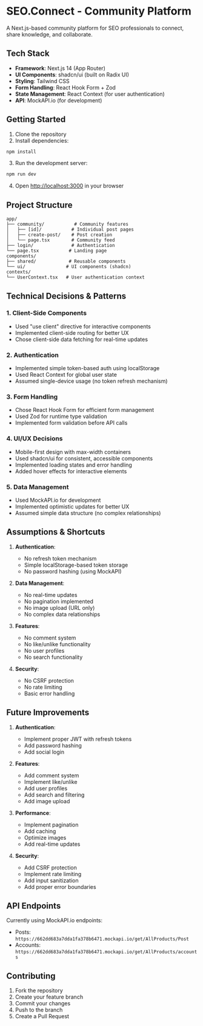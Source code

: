 # SEO.Connect - Community Platform

A Next.js-based community platform for SEO professionals to connect, share knowledge, and collaborate.

## Tech Stack

- **Framework**: Next.js 14 (App Router)
- **UI Components**: shadcn/ui (built on Radix UI)
- **Styling**: Tailwind CSS
- **Form Handling**: React Hook Form + Zod
- **State Management**: React Context (for user authentication)
- **API**: MockAPI.io (for development)

## Getting Started

1. Clone the repository
2. Install dependencies:
```bash
npm install
```

3. Run the development server:
```bash
npm run dev
```

4. Open [http://localhost:3000](http://localhost:3000) in your browser

## Project Structure

```
app/
├── community/           # Community features
│   ├── [id]/           # Individual post pages
│   ├── create-post/    # Post creation
│   └── page.tsx        # Community feed
├── login/              # Authentication
└── page.tsx           # Landing page
components/
├── shared/            # Reusable components
└── ui/               # UI components (shadcn)
contexts/
└── UserContext.tsx   # User authentication context
```

## Technical Decisions & Patterns

### 1. Client-Side Components
- Used "use client" directive for interactive components
- Implemented client-side routing for better UX
- Chose client-side data fetching for real-time updates

### 2. Authentication
- Implemented simple token-based auth using localStorage
- Used React Context for global user state
- Assumed single-device usage (no token refresh mechanism)

### 3. Form Handling
- Chose React Hook Form for efficient form management
- Used Zod for runtime type validation
- Implemented form validation before API calls

### 4. UI/UX Decisions
- Mobile-first design with max-width containers
- Used shadcn/ui for consistent, accessible components
- Implemented loading states and error handling
- Added hover effects for interactive elements

### 5. Data Management
- Used MockAPI.io for development
- Implemented optimistic updates for better UX
- Assumed simple data structure (no complex relationships)

## Assumptions & Shortcuts

1. **Authentication**:
   - No refresh token mechanism
   - Simple localStorage-based token storage
   - No password hashing (using MockAPI)

2. **Data Management**:
   - No real-time updates
   - No pagination implemented
   - No image upload (URL only)
   - No complex data relationships

3. **Features**:
   - No comment system
   - No like/unlike functionality
   - No user profiles
   - No search functionality

4. **Security**:
   - No CSRF protection
   - No rate limiting
   - Basic error handling

## Future Improvements

1. **Authentication**:
   - Implement proper JWT with refresh tokens
   - Add password hashing
   - Add social login

2. **Features**:
   - Add comment system
   - Implement like/unlike
   - Add user profiles
   - Add search and filtering
   - Add image upload

3. **Performance**:
   - Implement pagination
   - Add caching
   - Optimize images
   - Add real-time updates

4. **Security**:
   - Add CSRF protection
   - Implement rate limiting
   - Add input sanitization
   - Add proper error boundaries

## API Endpoints

Currently using MockAPI.io endpoints:
- Posts: `https://662dd683a7dda1fa378b6471.mockapi.io/get/AllProducts/Post`
- Accounts: `https://662dd683a7dda1fa378b6471.mockapi.io/get/AllProducts/accounts`

## Contributing

1. Fork the repository
2. Create your feature branch
3. Commit your changes
4. Push to the branch
5. Create a Pull Request

